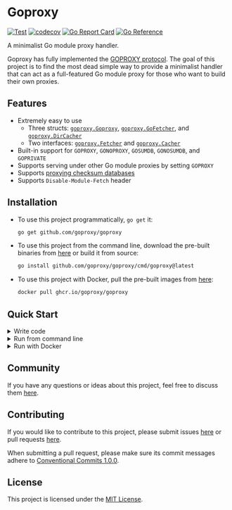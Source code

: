 # Goproxy

[![Test](https://github.com/goproxy/goproxy/actions/workflows/test.yaml/badge.svg)](https://github.com/goproxy/goproxy/actions/workflows/test.yaml)
[![codecov](https://codecov.io/gh/goproxy/goproxy/branch/master/graph/badge.svg)](https://codecov.io/gh/goproxy/goproxy)
[![Go Report Card](https://goreportcard.com/badge/github.com/goproxy/goproxy)](https://goreportcard.com/report/github.com/goproxy/goproxy)
[![Go Reference](https://pkg.go.dev/badge/github.com/goproxy/goproxy.svg)](https://pkg.go.dev/github.com/goproxy/goproxy)

A minimalist Go module proxy handler.

Goproxy has fully implemented the [GOPROXY protocol](https://go.dev/ref/mod#goproxy-protocol). The goal of this project
is to find the most dead simple way to provide a minimalist handler that can act as a full-featured Go module proxy for
those who want to build their own proxies.

## Features

- Extremely easy to use
  - Three structs: [`goproxy.Goproxy`](https://pkg.go.dev/github.com/goproxy/goproxy#Goproxy),
    [`goproxy.GoFetcher`](https://pkg.go.dev/github.com/goproxy/goproxy#GoFetcher), and
    [`goproxy.DirCacher`](https://pkg.go.dev/github.com/goproxy/goproxy#DirCacher)
  - Two interfaces: [`goproxy.Fetcher`](https://pkg.go.dev/github.com/goproxy/goproxy#Fetcher) and
    [`goproxy.Cacher`](https://pkg.go.dev/github.com/goproxy/goproxy#Cacher)
- Built-in support for `GOPROXY`, `GONOPROXY`, `GOSUMDB`, `GONOSUMDB`, and `GOPRIVATE`
- Supports serving under other Go module proxies by setting `GOPROXY`
- Supports [proxying checksum databases](https://go.dev/design/25530-sumdb#proxying-a-checksum-database)
- Supports `Disable-Module-Fetch` header

## Installation

- To use this project programmatically, `go get` it:

  ```bash
  go get github.com/goproxy/goproxy
  ```

- To use this project from the command line, download the pre-built binaries from
  [here](https://github.com/goproxy/goproxy/releases) or build it from source:

  ```bash
  go install github.com/goproxy/goproxy/cmd/goproxy@latest
  ```

- To use this project with Docker, pull the pre-built images from
  [here](https://github.com/goproxy/goproxy/pkgs/container/goproxy):

  ```bash
  docker pull ghcr.io/goproxy/goproxy
  ```

## Quick Start

<details><summary>Write code</summary>

Create a file named `goproxy.go`:

```go
package main

import (
	"net/http"

	"github.com/goproxy/goproxy"
)

func main() {
	http.ListenAndServe("localhost:8080", &goproxy.Goproxy{})
}
```

Then run it with a `GOMODCACHE` that differs from `go env GOMODCACHE`:

```bash
GOMODCACHE=/tmp/goproxy-gomodcache go run goproxy.go
```

Finally, set `GOPROXY` to try it out:

```bash
go env -w GOPROXY=http://localhost:8080,direct
```

For more details, refer to the [documentation](https://pkg.go.dev/github.com/goproxy/goproxy).

</details>

<details><summary>Run from command line</summary>

Refer to the [Installation](#installation) section to download or build the binary.

Then run it with a `GOMODCACHE` that differs from `go env GOMODCACHE`:

```bash
GOMODCACHE=/tmp/goproxy-gomodcache goproxy server --address localhost:8080
```

Finally, set `GOPROXY` to try it out:

```bash
go env -w GOPROXY=http://localhost:8080,direct
```

For more details, check its usage:

```bash
goproxy --help
```

</details>

<details><summary>Run with Docker</summary>

Refer to the [Installation](#installation) section to pull the image.

Then run it:

```bash
docker run -p 8080:8080 ghcr.io/goproxy/goproxy server --address :8080
```

Finally, set `GOPROXY` to try it out:

```bash
go env -w GOPROXY=http://localhost:8080,direct
```

For more details, check its usage:

```bash
docker run ghcr.io/goproxy/goproxy --help
```

</details>

## Community

If you have any questions or ideas about this project, feel free to discuss them
[here](https://github.com/goproxy/goproxy/discussions).

## Contributing

If you would like to contribute to this project, please submit issues [here](https://github.com/goproxy/goproxy/issues)
or pull requests [here](https://github.com/goproxy/goproxy/pulls).

When submitting a pull request, please make sure its commit messages adhere to
[Conventional Commits 1.0.0](https://www.conventionalcommits.org/en/v1.0.0/).

## License

This project is licensed under the [MIT License](LICENSE).
